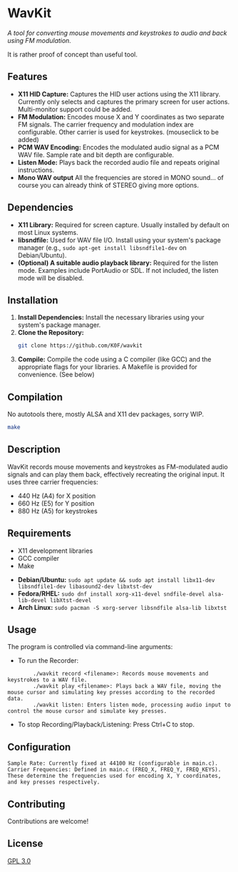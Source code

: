 # WavKit

_A tool for converting mouse movements and keystrokes to audio and back using FM modulation._

It is rather proof of concept than useful tool.

## Features

* **X11 HID Capture:** Captures the HID user actions using the X11 library.  Currently only selects and captures the primary screen for user actions.  Multi-monitor support could be added.
* **FM Modulation:** Encodes mouse X and Y coordinates as two separate FM signals.  The carrier frequency and modulation index are configurable. Other carrier is used for keystrokes. (mouseclick to be added)
* **PCM WAV Encoding:** Encodes the modulated audio signal as a PCM WAV file.  Sample rate and bit depth are configurable.
* **Listen Mode:**  Plays back the recorded audio file and repeats original instructions.
* **Mono WAV output** All the frequencies are stored in MONO sound... of course you can already think of STEREO giving more options.

## Dependencies

* **X11 Library:**  Required for screen capture.  Usually installed by default on most Linux systems.
* **libsndfile:**  Used for WAV file I/O.  Install using your system's package manager (e.g., `sudo apt-get install libsndfile1-dev` on Debian/Ubuntu).
* **(Optional) A suitable audio playback library:**  Required for the listen mode.  Examples include PortAudio or SDL.  If not included, the listen mode will be disabled.

## Installation

1.  **Install Dependencies:** Install the necessary libraries using your system's package manager.
2.  **Clone the Repository:**
    ```bash
    git clone https://github.com/K0F/wavkit
    ```
3.  **Compile:** Compile the code using a C compiler (like GCC) and the appropriate flags for your libraries.  A Makefile is provided for convenience.  (See below)

## Compilation

No autotools there, mostly ALSA and X11 dev packages, sorry WIP.

```bash
make
```

## Description

WavKit records mouse movements and keystrokes as FM-modulated audio signals and can play them back, effectively recreating the original input. It uses three carrier frequencies:
- 440 Hz (A4) for X position
- 660 Hz (E5) for Y position
- 880 Hz (A5) for keystrokes

## Requirements

- X11 development libraries
- GCC compiler
- Make

* **Debian/Ubuntu:** `sudo apt update && sudo apt install libx11-dev libsndfile1-dev libasound2-dev libxtst-dev`
* **Fedora/RHEL:** `sudo dnf install xorg-x11-devel sndfile-devel alsa-lib-devel libXtst-devel`
* **Arch Linux:** `sudo pacman -S xorg-server libsndfile alsa-lib libxtst`

## Usage

The program is controlled via command-line arguments:

* To run the Recorder:
```
        ./wavkit record <filename>: Records mouse movements and keystrokes to a WAV file.
        ./wavkit play <filename>: Plays back a WAV file, moving the mouse cursor and simulating key presses according to the recorded data.
        ./wavkit listen: Enters listen mode, processing audio input to control the mouse cursor and simulate key presses.
```
* To stop Recording/Playback/Listening: Press Ctrl+C to stop.

## Configuration

    Sample Rate: Currently fixed at 44100 Hz (configurable in main.c).
    Carrier Frequencies: Defined in main.c (FREQ_X, FREQ_Y, FREQ_KEYS). These determine the frequencies used for encoding X, Y coordinates, and key presses respectively.

## Contributing

Contributions are welcome!

## License

[GPL 3.0](https://www.gnu.org/licenses/gpl-3.0.en.html#license-text)
